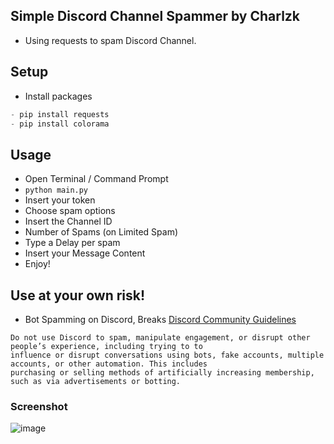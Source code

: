 ## Simple Discord Channel Spammer by Charlzk
- Using requests to spam Discord Channel.

## Setup
- Install packages
```python
- pip install requests
- pip install colorama
```
## Usage
- Open Terminal / Command Prompt
- ``python main.py``
- Insert your token
- Choose spam options
- Insert the Channel ID
- Number of Spams (on Limited Spam)
- Type a Delay per spam
- Insert your Message Content
- Enjoy!

## Use at your own risk!
- Bot Spamming on Discord, Breaks [Discord Community Guidelines](https://discord.com/guidelines)
```
Do not use Discord to spam, manipulate engagement, or disrupt other people’s experience, including trying to to 
influence or disrupt conversations using bots, fake accounts, multiple accounts, or other automation. This includes 
purchasing or selling methods of artificially increasing membership, such as via advertisements or botting.
```

### Screenshot
![image](https://user-images.githubusercontent.com/104715127/175504508-ee6fbcec-673c-4035-a64b-f537919c2e86.png)
